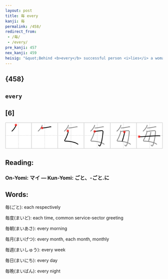 ```yaml
---
layout: post
title: 毎 every
kanji: 毎
permalink: /458/
redirect_from:
 - /毎/
 - /every/
pre_kanji: 457
nex_kanji: 459
heisig: "&quot;Behind <b>every</b> successful person <i>lies</i> a woman...,&quot; who usually turns out to be one's <i>mama</i>!"
---
```


## {458}

## `every`

## [6]

<div class="stroke"><img src="../images/E6AF8E.png" /></div>

## Reading:

### On-Yomi: マイ &mdash; Kun-Yomi: ごと、-ごと.に

## Words:

毎(ごと): each respectively

毎度(まいど): each time, common service-sector greeting

毎朝(まいあさ): every morning

毎月(まいげつ): every month, each month, monthly

毎週(まいしゅう): every week

毎日(まいにち): every day

毎晩(まいばん): every night
